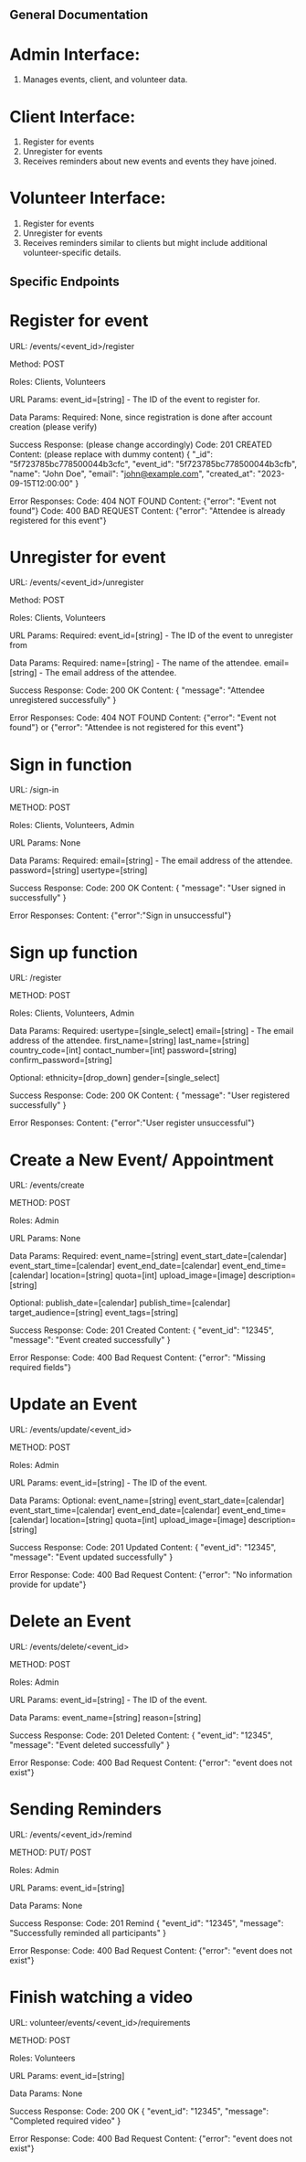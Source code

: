 ## General Documentation ##
# Admin Interface:
1. Manages events, client, and volunteer data.

# Client Interface:
1. Register for events
2. Unregister for events
3. Receives reminders about new events and events they have joined.

# Volunteer Interface:
1. Register for events
2. Unregister for events
3. Receives reminders similar to clients but might include additional volunteer-specific details.

## Specific Endpoints ##
# Register for event
URL: /events/<event_id>/register

Method: POST

Roles: Clients, Volunteers

URL Params:
event_id=[string] - The ID of the event to register for.

Data Params:
Required: None, since registration is done after account creation (please verify)

Success Response: (please change accordingly)
Code: 201 CREATED
Content: (please replace with dummy content)
{
  "_id": "5f723785bc778500044b3cfc",
  "event_id": "5f723785bc778500044b3cfb",
  "name": "John Doe",
  "email": "john@example.com",
  "created_at": "2023-09-15T12:00:00"
}

Error Responses:
Code: 404 NOT FOUND
Content: {"error": "Event not found"}
Code: 400 BAD REQUEST
Content: {"error": "Attendee is already registered for this event"}

# Unregister for event 
URL: /events/<event_id>/unregister

Method: POST

Roles: Clients, Volunteers

URL Params:
Required:
event_id=[string] - The ID of the event to unregister from

Data Params:
Required:
name=[string] - The name of the attendee.
email=[string] - The email address of the attendee.

Success Response:
Code: 200 OK
Content:
{
  "message": "Attendee unregistered successfully"
}

Error Responses:
Code: 404 NOT FOUND
Content: {"error": "Event not found"} or {"error": "Attendee is not registered for this event"}


# Sign in function
URL: /sign-in

METHOD: POST

Roles: Clients, Volunteers, Admin

URL Params: None

Data Params:
Required:
email=[string] - The email address of the attendee.
password=[string]
usertype=[string]

Success Response:
Code: 200 OK
Content:
{
  "message": "User signed in successfully"
}

Error Responses:
Content: {"error":"Sign in unsuccessful"}

# Sign up function
URL: /register

METHOD: POST

Roles: Clients, Volunteers, Admin

Data Params:
Required:
usertype=[single_select]
email=[string] - The email address of the attendee.
first_name=[string]
last_name=[string]
country_code=[int]
contact_number=[int]
password=[string]
confirm_password=[string]

Optional:
ethnicity=[drop_down]
gender=[single_select]


Success Response:
Code: 200 OK
Content:
{
  "message": "User registered successfully"
}

Error Responses:
Content: {"error":"User register unsuccessful"}

# Create a New Event/ Appointment
URL: /events/create

METHOD: POST

Roles: Admin

URL Params: None

Data Params:
Required:
event_name=[string]
event_start_date=[calendar]
event_start_time=[calendar]
event_end_date=[calendar]
event_end_time=[calendar]
location=[string]
quota=[int]
upload_image=[image]
description=[string]


Optional:
publish_date=[calendar]
publish_time=[calendar]
target_audience=[string]
event_tags=[string]

Success Response:
Code: 201 Created
Content:
{
  "event_id": "12345",
  "message": "Event created successfully"
}

Error Response:
Code: 400 Bad Request
Content: {"error": "Missing required fields"}


# Update an Event
URL: /events/update/<event_id>

METHOD: POST

Roles: Admin

URL Params: 
event_id=[string] - The ID of the event.

Data Params:
Optional:
event_name=[string]
event_start_date=[calendar]
event_start_time=[calendar]
event_end_date=[calendar]
event_end_time=[calendar]
location=[string]
quota=[int]
upload_image=[image]
description=[string]

Success Response:
Code: 201 Updated
Content:
{
  "event_id": "12345",
  "message": "Event updated successfully"
}

Error Response:
Code: 400 Bad Request
Content:
{"error": "No information provide for update"} 

# Delete an Event
URL: /events/delete/<event_id>

METHOD: POST

Roles: Admin

URL Params: 
event_id=[string] - The ID of the event.

Data Params:
event_name=[string]
reason=[string]

Success Response:
Code: 201 Deleted
Content:
{
  "event_id": "12345",
  "message": "Event deleted successfully"
}


Error Response:
Code: 400 Bad Request
Content:
{"error": "event does not exist"} 


# Sending Reminders
URL: /events/<event_id>/remind

METHOD: PUT/ POST

Roles: Admin

URL Params:
event_id=[string]

Data Params: None

Success Response:
Code: 201 Remind
{
  "event_id": "12345",
  "message": "Successfully reminded all participants"
}

Error Response:
Code: 400 Bad Request
Content:
{"error": "event does not exist"} 

# Finish watching a video
URL: volunteer/events/<event_id>/requirements

METHOD: POST

Roles: Volunteers

URL Params: 
event_id=[string]

Data Params: None

Success Response:
Code: 200 OK
{
  "event_id": "12345",
  "message": "Completed required video"
}

Error Response:
Code: 400 Bad Request
Content:
{"error": "event does not exist"} 


